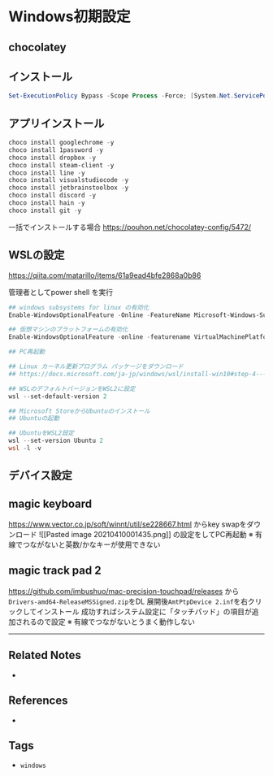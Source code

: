 # Windows初期設定
## chocolatey
## インストール
```powershell
Set-ExecutionPolicy Bypass -Scope Process -Force; [System.Net.ServicePointManager]::SecurityProtocol = [System.Net.ServicePointManager]::SecurityProtocol -bor 3072; iex ((New-Object System.Net.WebClient).DownloadString('https://chocolatey.org/install.ps1'))
```
## アプリインストール
```powershell
choco install googlechrome -y
choco install 1password -y
choco install dropbox -y
choco install steam-client -y
choco install line -y
choco install visualstudiocode -y
choco install jetbrainstoolbox -y
choco install discord -y
choco install hain -y
choco install git -y
```

一括でインストールする場合
https://pouhon.net/chocolatey-config/5472/

## WSLの設定
https://qiita.com/matarillo/items/61a9ead4bfe2868a0b86

管理者としてpower shell を実行
```powershell
## windows subsystems for linux の有効化
Enable-WindowsOptionalFeature -Online -FeatureName Microsoft-Windows-Subsystem-Linux

## 仮想マシンのプラットフォームの有効化
Enable-WindowsOptionalFeature -online -featurename VirtualMachinePlatform

## PC再起動

## Linux カーネル更新プログラム パッケージをダウンロード
## https://docs.microsoft.com/ja-jp/windows/wsl/install-win10#step-4---download-the-linux-kernel-update-package

## WSLのデフォルトバージョンをWSL2に設定
wsl --set-default-version 2

## Microsoft StoreからUbuntuのインストール
## Ubuntuの起動 

## UbuntuをWSL2設定
wsl --set-version Ubuntu 2
wsl -l -v
```


## デバイス設定

## magic keyboard
https://www.vector.co.jp/soft/winnt/util/se228667.html
からkey swapをダウンロード
![[Pasted image 20210410001435.png]]
の設定をしてPC再起動
※ 有線でつながないと英数/かなキーが使用できない

## magic track pad 2
https://github.com/imbushuo/mac-precision-touchpad/releases
から`Drivers-amd64-ReleaseMSSigned.zip`をDL
展開後`AmtPtpDevice 2.inf`を右クリックしてインストール
成功すればシステム設定に「タッチパッド」の項目が追加されるので設定
※ 有線でつながないとうまく動作しない

---
## Related Notes
- 

## References
- 

## Tags
- `windows` 